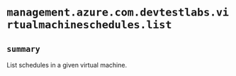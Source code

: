 # `management.azure.com.devtestlabs.virtualmachineschedules.list`

## `summary`
List schedules in a given virtual machine.


